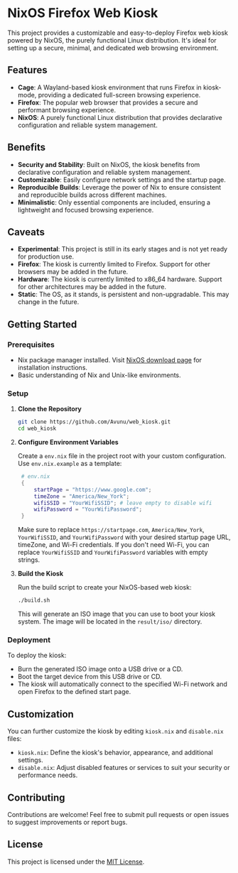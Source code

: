 # NixOS Firefox Web Kiosk

This project provides a customizable and easy-to-deploy Firefox web kiosk powered by NixOS, the purely functional Linux distribution. It's ideal for setting up a secure, minimal, and dedicated web browsing environment.

## Features

- **Cage**: A Wayland-based kiosk environment that runs Firefox in kiosk-mode, providing a dedicated full-screen browsing experience.
- **Firefox**: The popular web browser that provides a secure and performant browsing experience.
- **NixOS**: A purely functional Linux distribution that provides declarative configuration and reliable system management.

## Benefits

- **Security and Stability**: Built on NixOS, the kiosk benefits from declarative configuration and reliable system management.
- **Customizable**: Easily configure network settings and the startup page.
- **Reproducible Builds**: Leverage the power of Nix to ensure consistent and reproducible builds across different machines.
- **Minimalistic**: Only essential components are included, ensuring a lightweight and focused browsing experience.

## Caveats

- **Experimental**: This project is still in its early stages and is not yet ready for production use.
- **Firefox**: The kiosk is currently limited to Firefox. Support for other browsers may be added in the future.
- **Hardware**: The kiosk is currently limited to x86_64 hardware. Support for other architectures may be added in the future.
- **Static**: The OS, as it stands, is persistent and non-upgradable. This may change in the future.

## Getting Started

### Prerequisites

- Nix package manager installed. Visit [NixOS download page](https://nixos.org/download.html) for installation instructions.
- Basic understanding of Nix and Unix-like environments.

### Setup

1. **Clone the Repository**

   ```bash
   git clone https://github.com/Avunu/web_kiosk.git
   cd web_kiosk
   ```

2. **Configure Environment Variables**

   Create a `env.nix` file in the project root with your custom configuration. Use `env.nix.example` as a template:

   ```nix
    # env.nix
    {
        startPage = "https://www.google.com";
        timeZone = "America/New_York";
        wifiSSID = "YourWifiSSID"; # leave empty to disable wifi
        wifiPassword = "YourWifiPassword";
    }
   ```

   Make sure to replace `https://startpage.com`, `America/New_York`, `YourWifiSSID`, and `YourWifiPassword` with your desired startup page URL, timeZone, and Wi-Fi credentials. If you don't need Wi-Fi, you can replace `YourWifiSSID` and `YourWifiPassword` variables with empty strings.

3. **Build the Kiosk**

   Run the build script to create your NixOS-based web kiosk:

   ```bash
   ./build.sh
   ```

   This will generate an ISO image that you can use to boot your kiosk system. The image will be located in the `result/iso/` directory.

### Deployment

To deploy the kiosk:

- Burn the generated ISO image onto a USB drive or a CD.
- Boot the target device from this USB drive or CD.
- The kiosk will automatically connect to the specified Wi-Fi network and open Firefox to the defined start page.

## Customization

You can further customize the kiosk by editing `kiosk.nix` and `disable.nix` files:

- `kiosk.nix`: Define the kiosk's behavior, appearance, and additional settings.
- `disable.nix`: Adjust disabled features or services to suit your security or performance needs.

## Contributing

Contributions are welcome! Feel free to submit pull requests or open issues to suggest improvements or report bugs.

## License

This project is licensed under the [MIT License](LICENSE).
